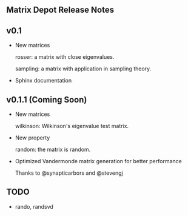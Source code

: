 ## Matrix Depot Release Notes

v0.1
----
* New matrices

	rosser: a matrix with close eigenvalues.

	sampling: a matrix with application in sampling theory.

* Sphinx documentation

	

v0.1.1 (Coming Soon)
--------------------

* New matrices 

	wilkinson: Wilkinson's eigenvalue test matrix. 

* New property

	random: the matrix is random.

* Optimized Vandermonde matrix generation for better performance

	Thanks to @synapticarbors and @stevengj


TODO
----

* rando, randsvd

	
